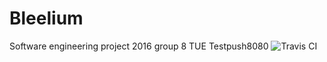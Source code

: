 # Bleelium
Software engineering project 2016 group 8 TUE
Testpush8080
![Travis CI](https://travis-ci.org/Vaults/Bleelium.svg?branch=master)
